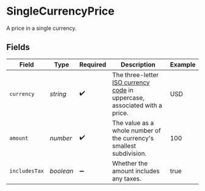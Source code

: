 # SingleCurrencyPrice

A price in a single currency.


## Fields

| Field                                                                                                                         | Type                                                                                                                          | Required                                                                                                                      | Description                                                                                                                   | Example                                                                                                                       |
| ----------------------------------------------------------------------------------------------------------------------------- | ----------------------------------------------------------------------------------------------------------------------------- | ----------------------------------------------------------------------------------------------------------------------------- | ----------------------------------------------------------------------------------------------------------------------------- | ----------------------------------------------------------------------------------------------------------------------------- |
| `currency`                                                                                                                    | *string*                                                                                                                      | :heavy_check_mark:                                                                                                            | The three-letter [ISO currency code](https://www.iso.org/iso-4217-currency-codes.html) in uppercase, associated with a price. | USD                                                                                                                           |
| `amount`                                                                                                                      | *number*                                                                                                                      | :heavy_check_mark:                                                                                                            | The value as a whole number of the currency's smallest subdivision.                                                           | 100                                                                                                                           |
| `includesTax`                                                                                                                 | *boolean*                                                                                                                     | :heavy_minus_sign:                                                                                                            | Whether the amount includes any taxes.                                                                                        | true                                                                                                                          |